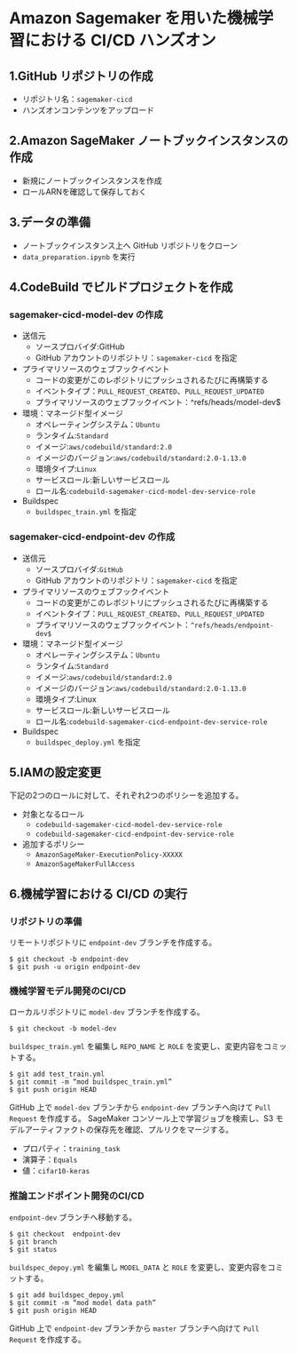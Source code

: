 # Amazon Sagemaker を用いた機械学習における CI/CD ハンズオン

## 1.GitHub リポジトリの作成
- リポジトリ名：`sagemaker-cicd`
- ハンズオンコンテンツをアップロード

## 2.Amazon SageMaker ノートブックインスタンスの作成
- 新規にノートブックインスタンスを作成
- ロールARNを確認して保存しておく

## 3.データの準備
- ノートブックインスタンス上へ GitHub リポジトリをクローン
- `data_preparation.ipynb` を実行

## 4.CodeBuild でビルドプロジェクトを作成
### sagemaker-cicd-model-dev の作成
- 送信元
  - ソースプロバイダ:GitHub
  - GitHub アカウントのリポジトリ：`sagemaker-cicd` を指定
- プライマリソースのウェブフックイベント
  - コードの変更がこのレポジトリにプッシュされるたびに再構築する
  - イベントタイプ：`PULL_REQUEST_CREATED`、`PULL_REQUEST_UPDATED`
  - プライマリソースのウェブフックイベント：^refs/heads/model-dev$
- 環境：マネージド型イメージ
  - オペレーティングシステム：`Ubuntu`
  - ランタイム:`Standard`
  - イメージ:`aws/codebuild/standard:2.0`
  - イメージのバージョン:`aws/codebuild/standard:2.0-1.13.0`
  - 環境タイプ:`Linux`
  - サービスロール:新しいサービスロール
  - ロール名:`codebuild-sagemaker-cicd-model-dev-service-role`
- Buildspec
  - `buildspec_train.yml` を指定

### sagemaker-cicd-endpoint-dev の作成
- 送信元
  - ソースプロバイダ:`GitHub`
  - GitHub アカウントのリポジトリ：`sagemaker-cicd` を指定
- プライマリソースのウェブフックイベント
  - コードの変更がこのレポジトリにプッシュされるたびに再構築する
  - イベントタイプ：`PULL_REQUEST_CREATED`、`PULL_REQUEST_UPDATED`
  - プライマリソースのウェブフックイベント：`^refs/heads/endpoint-dev$`
- 環境：マネージド型イメージ
  - オペレーティングシステム：`Ubuntu`
  - ランタイム:`Standard`
  - イメージ:`aws/codebuild/standard:2.0`
  - イメージのバージョン:`aws/codebuild/standard:2.0-1.13.0`
  - 環境タイプ:Linux
  - サービスロール:新しいサービスロール
  - ロール名:`codebuild-sagemaker-cicd-endpoint-dev-service-role`
- Buildspec
  - `buildspec_deploy.yml` を指定
  
## 5.IAMの設定変更
下記の2つのロールに対して、それぞれ2つのポリシーを追加する。
- 対象となるロール
  - `codebuild-sagemaker-cicd-model-dev-service-role`
  - `codebuild-sagemaker-cicd-endpoint-dev-service-role`
- 追加するポリシー
  - `AmazonSageMaker-ExecutionPolicy-XXXXX`
  - `AmazonSageMakerFullAccess`
    
## 6.機械学習における CI/CD の実行
### リポジトリの準備
リモートリポジトリに `endpoint-dev` ブランチを作成する。
```
$ git checkout -b endpoint-dev
$ git push -u origin endpoint-dev
```
### 機械学習モデル開発のCI/CD
ローカルリポジトリに `model-dev` ブランチを作成する。
```
$ git checkout -b model-dev
```
`buildspec_train.yml` を編集し `REPO_NAME` と `ROLE` を変更し、変更内容をコミットする。
```
$ git add test_train.yml
$ git commit -m “mod buildspec_train.yml”
$ git push origin HEAD
```
GitHub 上で `model-dev` ブランチから `endpoint-dev` ブランチへ向けて `Pull Request` を作成する。
SageMaker コンソール上で学習ジョブを検索し、S3 モデルアーティファクトの保存先を確認、プルリクをマージする。
- プロパティ：`training_task`
- 演算子：`Equals`
- 値：`cifar10-keras`

### 推論エンドポイント開発のCI/CD
`endpoint-dev` ブランチへ移動する。
```
$ git checkout  endpoint-dev
$ git branch
$ git status
```
`buildspec_depoy.yml` を編集し `MODEL_DATA` と `ROLE` を変更し、変更内容をコミットする。
```
$ git add buildspec_depoy.yml
$ git commit -m “mod model data path”
$ git push origin HEAD
```
GitHub 上で `endpoint-dev` ブランチから `master` ブランチへ向けて `Pull Request` を作成する。

